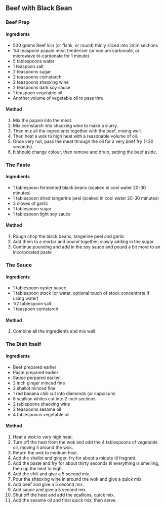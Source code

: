 ## Beef with Black Bean

### Beef Prep

#### Ingredients

* 500 grams Beef loin (or flank, or round) thinly sliced into 2mm sections
* 1/4 teaspoon papain meat tenderiser (or sodium carbonate, or microwave bi-carbonate for 1 minute)
* 5 tablespoons water
* 1 teaspoon salt
* 2 teaspoons sugar
* 2 teaspoons cornstarch
* 2 teaspoons shaoxing wine
* 2 teaspoons dark soy sauce
* 1 teaspoon vegetable oil
* Another volume of vegetable oil to pass thru

#### Method

1. Mix the papain into the meat.
1. Mix cornstarch into shaoxing wine to make a slurry.
1. Then mix all the ingredients together with the beef, mixing well.
1. Then heat a wok to high heat with a reasonable volume of oil.
1. Once very hot, pass the meat through the oil for a very brief fry (<30 seconds).
1. It should change colour, then remove and drain, setting the beef aside.


### The Paste

#### Ingredients

* 1 tablespoon fermented black beans (soaked in cool water 20-30 minutes)
* 1 tablespoon dried tangerine peel (soaked in cool water 20-30 minutes)
* 3 cloves of garlic
* 1 tablespoon sugar
* 1 tablespoon light soy sauce

#### Method

1. Rough chop the black beans, tangerine peel and garlic
1. Add them to a mortar and pound together, slowly adding in the sugar
1. Continue pounding and add in the soy sauce and pound a bit more to an incorporated paste


### The Sauce

#### Ingredients

* 1 tablespoon oyster sauce
* 1 tablespoon stock (or water, optional touch of stock concentrate if using water)
* 1/2 tablespoon salt
* 1 teaspoon cornstarch

#### Method

1. Combine all the ingredients and mix well


### The Dish Itself

#### Ingredients

* Beef prepared earlier
* Paste prepared earlier
* Sauce perpared earlier
* 2 inch ginger minced fine
* 2 shallot minced fine
* 1 red banana chili cut into diamonds (or capcicum)
* 8 scallion whites cut into 2 inch sections
* 2 tablepoons shaoxing wine
* 2 teaspoons sesame oil
* 4 tablespoons vegetable oil


#### Method

1. Heat a wok to very high heat.
1. Turn off the heat from the wok and add the 4 tablespoons of vegetable oil, moving it around the wok.
1. Return the wok to medium heat.
1. Add the shallot and ginger, fry for about a minute til fragrant.
1. Add the paste and fry for about thirty seconds til everything is smelling, then up the heat to high.
1. Add the chili and give a 5 second mix.
1. Pour the shaoxing wine in around the wok and give a quick mix.
1. Add beef and give a 5 second mix.
1. Add sauce and give a 5 second mix.
1. Shut off the heat and add the scallions, quick mix.
1. Add the sesame oil and final quick mix, then serve.
